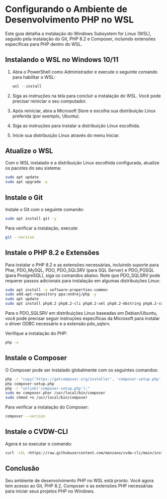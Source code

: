 
# Configurando o Ambiente de Desenvolvimento PHP no WSL

Este guia detalha a instalação do Windows Subsystem for Linux (WSL), seguido pela instalação do Git, PHP 8.2 e Composer, incluindo extensões específicas para PHP dentro do WSL.

## Instalando o WSL no Windows 10/11

1. Abra o PowerShell como Administrador e execute o seguinte comando para habilitar o WSL:

    ```powershell
    wsl --install
    ```

2. Siga as instruções na tela para concluir a instalação do WSL. Você pode precisar reiniciar o seu computador.

3. Após reiniciar, abra a Microsoft Store e escolha sua distribuição Linux preferida (por exemplo, Ubuntu).

4. Siga as instruções para instalar a distribuição Linux escolhida.

5. Inicie sua distribuição Linux através do menu Iniciar.

## Atualize o WSL

Com o WSL instalado e a distribuição Linux escolhida configurada, atualize os pacotes do seu sistema:

```bash
sudo apt update
sudo apt upgrade -y
```

## Instale o Git

Instale o Git com o seguinte comando:

```bash
sudo apt install git -y
```

Para verificar a instalação, execute:

```bash
git --version
```

## Instale o PHP 8.2 e Extensões

Para instalar o PHP 8.2 e as extensões necessárias, incluindo suporte para Phar, PDO_MySQL, PDO, PDO_SQLSRV (para SQL Server) e PDO_PGSQL (para PostgreSQL), siga os comandos abaixo. Note que PDO_SQLSRV pode requerer passos adicionais para instalação em algumas distribuições Linux:

```bash
sudo apt install -y software-properties-common
sudo add-apt-repository ppa:ondrej/php -y
sudo apt update
sudo apt install php8.2 php8.2-cli php8.2-xml php8.2-mbstring php8.2-curl php8.2-phar php8.2-pdo php8.2-mysql php8.2-pgsql php8.2-zip -y
```

Para o PDO_SQLSRV em distribuições Linux baseadas em Debian/Ubuntu, você pode precisar seguir instruções específicas da Microsoft para instalar o driver ODBC necessário e a extensão pdo_sqlsrv.

Verifique a instalação do PHP:

```bash
php -v
```

## Instale o Composer

O Composer pode ser instalado globalmente com os seguintes comandos:

```bash
php -r "copy('https://getcomposer.org/installer', 'composer-setup.php');"
php composer-setup.php
php -r "unlink('composer-setup.php');"
sudo mv composer.phar /usr/local/bin/composer
sudo chmod +x /usr/local/bin/composer
```

Para verificar a instalação do Composer:

```bash
composer --version
```

## Instale o CVDW-CLI

Agora é so executar o comando:

```bash
curl -sSL <https://raw.githubusercontent.com/manzano/cvdw-cli/main/install.sh> | bash
```

## Conclusão

Seu ambiente de desenvolvimento PHP no WSL está pronto. Você agora tem acesso ao Git, PHP 8.2, Composer e as extensões PHP necessárias para iniciar seus projetos PHP no Windows.
